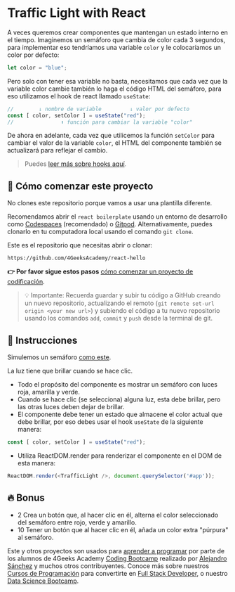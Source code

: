 <!-- hide -->
# Traffic Light with React
<!-- endhide -->

A veces queremos crear componentes que mantengan un estado interno en el tiempo. Imaginemos un semáforo que cambia de color cada 3 segundos, para implementar eso tendríamos una variable `color` y le colocaríamos un color por defecto:

```js
let color = "blue";
```

Pero solo con tener esa variable no basta, necesitamos que cada vez que la variable color cambie también lo haga el código HTML del semáforo, para eso utilizamos el hook de react llamado `useState`:

```js
//        ↓ nombre de variable         ↓ valor por defecto
const [ color, setColor ] = useState("red");
//               ⬆ función para cambiar la variable "color"
```

De ahora en adelante, cada vez que utilicemos la función `setColor` para cambiar el valor de la variable `color`, el HTML del componente también se actualizará para reflejar el cambio.

> Puedes [leer más sobre hooks aquí](https://4geeks.com/es/lesson/react-hooks-explained-es).

## 🌱 Cómo comenzar este proyecto

No clones este repositorio porque vamos a usar una plantilla diferente.

Recomendamos abrir el `react boilerplate` usando un entorno de desarrollo como [Codespaces](https://4geeks.com/es/lesson/tutorial-de-github-codespaces) (recomendado) o [Gitpod](https://4geeks.com/es/lesson/como-utilizar-gitpod). Alternativamente, puedes clonarlo en tu computadora local usando el comando `git clone`.

Este es el repositorio que necesitas abrir o clonar:

```text
https://github.com/4GeeksAcademy/react-hello
```

**👉 Por favor sigue estos pasos** [cómo comenzar un proyecto de codificación](https://4geeks.com/es/lesson/como-comenzar-un-proyecto-de-codificacion).

> 💡 Importante: Recuerda guardar y subir tu código a GitHub creando un nuevo repositorio, actualizando el remoto (`git remote set-url origin <your new url>`) y subiendo el código a tu nuevo repositorio usando los comandos `add`, `commit` y `push` desde la terminal de git.

## 📝 Instrucciones

Simulemos un semáforo [como este](https://github.com/breatheco-de/exercise-traffic-light-react/blob/master/preview.gif).

La luz tiene que brillar cuando se hace clic.

- Todo el propósito del componente es mostrar un semáforo con luces roja, amarilla y verde.
- Cuando se hace clic (se selecciona) alguna luz, esta debe brillar, pero las otras luces deben dejar de brillar.
- El componente debe tener un estado que almacene el color actual que debe brillar, por eso debes usar el hook `useState` de la siguiente manera:
  
```js
const [ color, setColor ] = useState("red");
```

- Utiliza ReactDOM.render para renderizar el componente en el DOM de esta manera:

```js
ReactDOM.render(<TrafficLight />, document.querySelector('#app'));
```

## 🔥 Bonus

+ 2 Crea un botón que, al hacer clic en él, alterna el color seleccionado del semáforo entre rojo, verde y amarillo.
+ 10 Tener un botón que al hacer clic en él, añada un color extra "púrpura" al semáforo.

Este y otros proyectos son usados para [aprender a programar](https://4geeksacademy.com/es/aprender-a-programar/aprender-a-programar-desde-cero) por parte de los alumnos de 4Geeks Academy [Coding Bootcamp](https://4geeksacademy.com/us/coding-bootcamp) realizado por [Alejandro Sánchez](https://twitter.com/alesanchezr) y muchos otros contribuyentes. Conoce más sobre nuestros [Cursos de Programación](https://4geeksacademy.com/es/curso-de-programacion-desde-cero?lang=es) para convertirte en [Full Stack Developer](https://4geeksacademy.com/es/coding-bootcamps/desarrollador-full-stack/?lang=es), o nuestro [Data Science Bootcamp](https://4geeksacademy.com/es/coding-bootcamps/curso-datascience-machine-learning).
